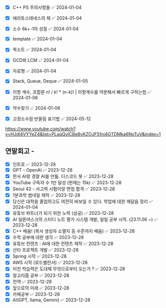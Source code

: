 - [x] C++ PS 주의사항들 ✅ 2024-01-04
- [x] 에라토스테네스의 체 ✅ 2024-01-04
- [x] 소수 6k+-1의 성질 ✅ 2024-01-04
- [x] template ✅ 2024-01-04
- [x] 퀵소트 ✅ 2024-01-04
- [x] GCD와 LCM ✅ 2024-01-04
- [x] 자료형 ✅ 2024-01-04
- [x] Stack, Queue, Deque ✅ 2024-01-05
- [x] 이항 계수, 조합론 n! /  k! * (n-k)! | 이항계수를 약분해서 빠르게 구하는법 ✅ 2024-01-06
- [x] 약수찾기 ✅ 2024-01-06
- [x] 고정소수점 반올림 표기법 ✅ 2024-05-12



https://www.youtube.com/watch?v=HJdI4VYYeZ4&list=PLaqQvlCBe8vKZOJF51nj4GTDMka6NoTuV&index=1

## 연말회고 - 

- [x] 인트로 ✅ 2023-12-28
- [x] GPT - OpenAI ✅ 2023-12-28
- [x] 판사 AI랑 경찰 AI를 만듦. 디스코드 봇 ✅ 2023-12-28
- [x] YouTube 구독자 수 1만 달성 (현재는 15k) ✅ 2023-12-28
- [x] Seoul 42 - 사고력 시험이랑 면접 합격 ✅ 2023-12-28
- [x] 1분과학 썸네일 제작 ✅ 2023-12-28
- [x] 당신은 대학을 졸업하고도 여전히 바보일 수 있다. 학업에 대한 깨달음 정리 ✅ 2024-01-04
- [x] 유튜브 파트너가 되기 위한 노력 (성공) ✅ 2023-12-28
- [x] AI 일론머스크의 스터디 노트 평가 시스템 개발, 일일 공부 시작. (23.11.06 ~) ✅ 2023-12-28
- [x] C++ 배움! (복사 생성자 소멸자 등 수준까지 배움) ✅ 2023-12-28
- [x] 수학 공부에 대한 생각 ✅ 2023-12-28
- [x] 유튜브 컨텐츠 : AI에 대한 컨텐츠 제작 ✅ 2023-12-28
- [x] 산타 프로젝트 개발 ✅ 2023-12-28
- [x] Spring 시작 ✅ 2023-12-28
- [x] AWS 시작 (로드밸런서) ✅ 2023-12-28
- [x] 미친 학습력은 도대체 무엇으로부터 오는가 ? ✅ 2023-12-28
- [x] 알고리즘 공부 ✅ 2023-12-28
- [x] 전역 ✅ 2023-12-28
- [x] 앞으로의 미래 ✅ 2023-12-28
- [x] 카페공부 ✅ 2023-12-28
- [x] AI(GPT, llama, Gemini) ✅ 2023-12-28